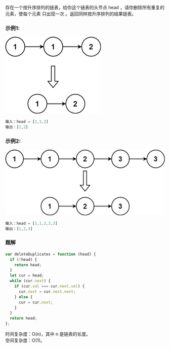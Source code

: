 存在一个按升序排列的链表，给你这个链表的头节点 head ，请你删除所有重复的元素，使每个元素 只出现一次 。返回同样按升序排列的结果链表。
### 示例1:
![083_list1](./imgs/083_list1.jpeg)
```js
输入：head = [1,1,2]
输出：[1,2]
```
### 示例2:
![083_list2](./imgs/083_list2.jpeg)
```js
输入：head = [1,1,2,3,3]
输出：[1,2,3]
```

### 题解
```js
var deleteDuplicates = function (head) {
  if (!head) {
    return head;
  }
  let cur = head;
  while (cur.next) {
    if (cur.val === cur.next.val) {
      cur.next = cur.next.next;
    } else {
      cur = cur.next;
    }
  }
  return head;
};
```
时间复杂度：O(n)，其中 n 是链表的长度。   
空间复杂度：O(1)。
